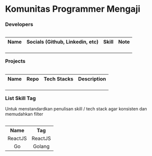 # Komunitas Programmer Mengaji

<div>
	<h3>Developers</h3>
	<table align="left">
		<tr>
			<th align="center">
				Name
			</th>
			<th align="center">
				Socials (Github, Linkedin, etc)
			</th>
			<th align="center">
				Skill
			</th>
			<th align="center">
				Note
			</th>
		</tr>
		<tr>
			<td align="center">
				<p></p>
			</td>
			<td align="center">
				<p></p>
			</td>
			<td align="center">
				<p></p>
			</td>
			<td align="center">
				<p></p>
			</td>
		</tr>
	</table>
</div>

<br />
<br />
<br />

<div>
	<h3>Projects</h3>
	<table align="left">
		<tr>
			<th align="center">
				Name
			</th>
			<th align="center">
				Repo
			</th>
			<th align="center">
				Tech Stacks
			</th>
			<th align="center">
				Description
			</th>
		</tr>
		<tr>
			<td align="center">
				<p></p>
			</td>
			<td align="center">
				<p></p>
			</td>
			<td align="center">
				<p></p>
			</td>
			<td align="center">
				<p></p>
			</td>
		</tr>
	</table>
</div>

<br />
<br />
<br />

<div>
	<h3>List Skill Tag</h3>
	<p>Untuk menstandardkan penulisan skill / tech stack agar konsisten dan memudahkan filter</p>
	<table align="left">
		<tr>
			<th align="center">
				Name
			</th>
			<th align="center">
				Tag
			</th>
		</tr>
		<tr>
			<td align="center">
				ReactJS
			</td>
			<td align="center">
				ReactJS
			</td>
		</tr>
		<tr>
			<td align="center">
				Go
			</td>
			<td align="center">
				Golang
			</td>
		</tr>
	</table>
<div>
